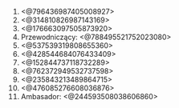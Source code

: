 1. <@796436987405008927>
2. <@314810826987143169>
3. <@176663097505873920>
4. Przewodniczący: <@788495521752023080>
5. <@537539319808655360>
6. <@428544684076433409>
7. <@152844737118732289>
8. <@762372949532737598>
8. <@235843213489864715>
9. <@476085276608036876>
11. Ambasador: <@244593508038606860>
